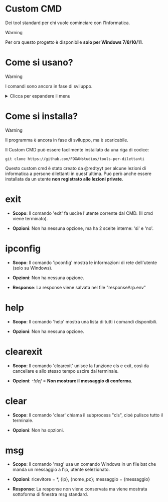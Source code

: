 # Custom CMD
 Dei tool standard per chi vuole cominciare con l'Informatica.

 > [!WARNING]
 > Per ora questo progetto è disponibile **solo per Windows 7/8/10/11**.

# Come si usano?

> [!WARNING]
> I comandi sono ancora in fase di sviluppo.

<details>
<summary>Clicca per espandere il menu</summary>

- [exit](#exit)
- [ipconfig](#ipconfig)
- [help](#help)
- [clearexit](#clearexit)
  | -!def

- [clear](#clear)
- [msg](#msg)

</details>

# Come si installa?

> [!WARNING]
> Il programma è ancora in fase di sviluppo, ma è scaricabile.

Il Custom CMD può essere facilmente installato da una riga di codice:
```
git clone https://github.com/FOXANstudios/tools-per-dilettanti
```
Questo custom cmd è stato creato da @redtyyt per alcune lezioni di informatica a persone dilettanti in quest'ultima. Può però anche essere installata da un utente **non registrato alle lezioni private**.
#
# exit

- **Scopo**: Il comando 'exit' fa uscire l'utente corrente dal CMD. (Il cmd viene terminato).

- **Opzioni**: Non ha nessuna opzione, ma ha 2 scelte interne: 'si' e 'no'.


#
# ipconfig

- **Scopo**: Il comando 'ipconfig' mostra le informazioni di rete dell'utente (solo su Windows).

- **Opzioni**: Non ha nessuna opzione.

- **Response**: La response viene salvata nel file "responseArp.env"

#
# help

- **Scopo**: Il comando 'help' mostra una lista di tutti i comandi disponibili.

- **Opzioni**: Non ha nessuna opzione.

#
# clearexit

- **Scopo**: Il comando 'clearexit' unisce la funzione cls e exit, così da cancellare e allo stesso tempo uscire dal terminale.

- **Opzioni**: *-!def* = **Non mostrare il messaggio di conferma**.

#
# clear

- **Scopo**: Il comando 'clear' chiama il subprocess "cls", cioè pulisce tutto il terminale.

- **Opzioni**: Non ha opzioni.

#
# msg

- **Scopo**: Il comando 'msg' usa un comando Windows in un file bat che manda un messaggio a l'ip, utente selezionato.

- **Opzioni**: ricevitore = *, {ip}, {nome_pc}; messaggio = {messaggio}

- **Response**: La response non viene conservata ma viene mostrata sottoforma di finestra msg standard.
